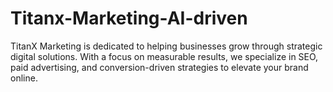 # Titanx-Marketing-AI-driven
TitanX Marketing is dedicated to helping businesses grow through strategic digital solutions. With a focus on measurable results, we specialize in SEO, paid advertising, and conversion-driven strategies to elevate your brand online.
